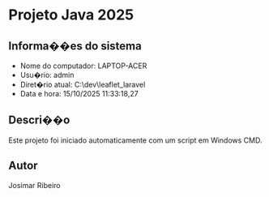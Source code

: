# Projeto Java 2025 
 
## Informa��es do sistema 
- Nome do computador: LAPTOP-ACER 
- Usu�rio: admin 
- Diret�rio atual: C:\dev\leaflet_laravel 
- Data e hora: 15/10/2025 11:33:18,27 
 
## Descri��o 
Este projeto foi iniciado automaticamente com um script em Windows CMD. 
 
## Autor 
Josimar Ribeiro 
 
